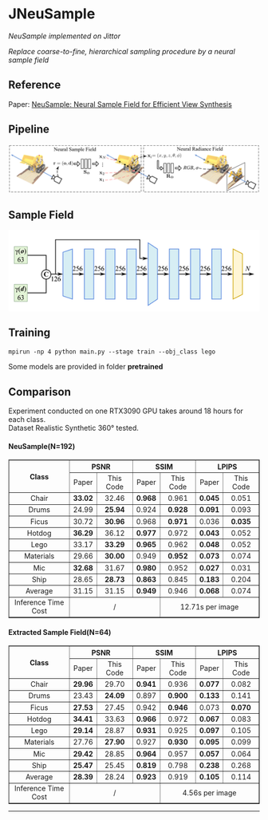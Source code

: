 # JNeuSample

*NeuSample implemented on Jittor*

*Replace coarse-to-fine, hierarchical sampling procedure by a neural sample field*

## Reference 

Paper: [NeuSample: Neural Sample Field for Efficient View Synthesis](https://arxiv.org/pdf/2111.15552.pdf)  

## Pipeline
![图片](/imgs/pipeline.png)
## Sample Field
<p align = "center">
<img src="./imgs/samplefield.png" width="550px" align="middle" />  
</p>

## Training 

```
mpirun -np 4 python main.py --stage train --obj_class lego
```

Some models are provided in folder **pretrained**
## Comparison
Experiment conducted on one RTX3090 GPU takes around 18 hours for each class.  
Dataset Realistic Synthetic 360° tested.
<h4>NeuSample(N=192)</h4>
<table border="1" width="1000px" cellspacing="20">
<tr>
  <th rowspan="2" align="center" valign="center">Class</th>
  <th colspan="2" align="center" valign="center">PSNR</th>
  <th colspan="2" align="center" valign="center">SSIM</th>
  <th colspan="2" align="center" valign="center">LPIPS</th>
</tr>
<tr>
  <td align="center" valign="center">Paper</td>
  <td align="center" valign="center">This Code</td>
  <td align="center" valign="center">Paper</td>
  <td align="center" valign="center">This Code</td>
  <td align="center" valign="center">Paper</td>
  <td align="center" valign="center">This Code</td>
</tr>
<tr>
  <td align="center" valign="center">Chair</td>
  <td align="center" valign="center"><b>33.02</b></td>
  <td align="center" valign="center">32.46</td>
  <td align="center" valign="center"><b>0.968</b></td>
  <td align="center" valign="center">0.961</td>
  <td align="center" valign="center"><b>0.045</b></td>
  <td align="center" valign="center">0.051</td>
</tr>
<tr>
  <td align="center" valign="center">Drums</td>
  <td align="center" valign="center">24.99</td>
  <td align="center" valign="center"><b>25.94</b></td>
  <td align="center" valign="center">0.924</td>
  <td align="center" valign="center"><b>0.928</b></td>
  <td align="center" valign="center"><b>0.091</b></td>
  <td align="center" valign="center">0.093</td>
</tr>
<tr>
  <td align="center" valign="center">Ficus</td>
  <td align="center" valign="center">30.72</td>
  <td align="center" valign="center"><b>30.96</b></td>
  <td align="center" valign="center">0.968</td>
  <td align="center" valign="center"><b>0.971</b></td>
  <td align="center" valign="center">0.036</td>
  <td align="center" valign="center"><b>0.035</b></td>
</tr>
<tr>
  <td align="center" valign="center">Hotdog</td>
  <td align="center" valign="center"><b>36.29</b></td>
  <td align="center" valign="center">36.12</td>
  <td align="center" valign="center"><b>0.977</b></td>
  <td align="center" valign="center">0.972</td>
  <td align="center" valign="center"><b>0.043</b></td>
  <td align="center" valign="center">0.052</td>
</tr>
<tr>
  <td align="center" valign="center">Lego</td>
  <td align="center" valign="center">33.17</td>
  <td align="center" valign="center"><b>33.29</b></td>
  <td align="center" valign="center"><b>0.965</b></td>
  <td align="center" valign="center">0.962</td>
  <td align="center" valign="center"><b>0.048</b></td>
  <td align="center" valign="center">0.052</td>
</tr>
<tr>
  <td align="center" valign="center">Materials</td>
  <td align="center" valign="center">29.66</td>
  <td align="center" valign="center"><b>30.00</b></td>
  <td align="center" valign="center">0.949</td>
  <td align="center" valign="center"><b>0.952</b></td>
  <td align="center" valign="center"><b>0.073</b></td>
  <td align="center" valign="center">0.074</td>
</tr>
<tr>
  <td align="center" valign="center">Mic</td>
  <td align="center" valign="center"><b>32.68</b></td>
  <td align="center" valign="center">31.67</td>
  <td align="center" valign="center"><b>0.980</b></td>
  <td align="center" valign="center">0.952</td>
  <td align="center" valign="center"><b>0.027</b></td>
  <td align="center" valign="center">0.031</td>
</tr>
<tr>
  <td align="center" valign="center">Ship</td>
  <td align="center" valign="center">28.65</td>
  <td align="center" valign="center"><b>28.73</b></td>
  <td align="center" valign="center"><b>0.863</b></td>
  <td align="center" valign="center">0.845</td>
  <td align="center" valign="center"><b>0.183</b></td>
  <td align="center" valign="center">0.204</td>
</tr>
<tr>
  <td align="center" valign="center">Average</td>
  <td align="center" valign="center">31.15</td>
  <td align="center" valign="center">31.15</td>
  <td align="center" valign="center"><b>0.949</b></td>
  <td align="center" valign="center">0.946</td>
  <td align="center" valign="center"><b>0.068</b></td>
  <td align="center" valign="center">0.074</td>
</tr>
<tr>
  <td align="center" valign="center">Inference Time Cost</td>
  <td colspan="3" align="center" valign="center">/</td>
  <td colspan="3" align="center" valign="center">12.71s per image</td>
</tr>
</table>


<h4>Extracted Sample Field(N=64)</h4>
<table border="1" width="1000px" cellspacing="20">
<tr>
  <th rowspan="2" align="center" valign="center">Class</th>
  <th colspan="2" align="center" valign="center">PSNR</th>
  <th colspan="2" align="center" valign="center">SSIM</th>
  <th colspan="2" align="center" valign="center">LPIPS</th>
</tr>
<tr>
  <td align="center" valign="center">Paper</td>
  <td align="center" valign="center">This Code</td>
  <td align="center" valign="center">Paper</td>
  <td align="center" valign="center">This Code</td>
  <td align="center" valign="center">Paper</td>
  <td align="center" valign="center">This Code</td>
</tr>
<tr>
  <td align="center" valign="center">Chair</td>
  <td align="center" valign="center"><b>29.96</b></td>
  <td align="center" valign="center">29.70</td>
  <td align="center" valign="center"><b>0.941</b></td>
  <td align="center" valign="center">0.936</td>
  <td align="center" valign="center"><b>0.077</b></td>
  <td align="center" valign="center">0.082</td>
</tr>
<tr>
  <td align="center" valign="center">Drums</td>
  <td align="center" valign="center">23.43</td>
  <td align="center" valign="center"><b>24.09</b></td>
  <td align="center" valign="center">0.897</td>
  <td align="center" valign="center"><b>0.900</b></td>
  <td align="center" valign="center"><b>0.133</b></td>
  <td align="center" valign="center">0.141</td>
</tr>
<tr>
  <td align="center" valign="center">Ficus</td>
  <td align="center" valign="center"><b>27.53</b></td>
  <td align="center" valign="center">27.45</td>
  <td align="center" valign="center">0.942</td>
  <td align="center" valign="center"><b>0.946</b></td>
  <td align="center" valign="center">0.073</td>
  <td align="center" valign="center"><b>0.070</b></td>
</tr>
<tr>
  <td align="center" valign="center">Hotdog</td>
  <td align="center" valign="center"><b>34.41</b></td>
  <td align="center" valign="center">33.63</td>
  <td align="center" valign="center"><b>0.966</b></td>
  <td align="center" valign="center">0.972</td>
  <td align="center" valign="center"><b>0.067</b></td>
  <td align="center" valign="center">0.083</td>
</tr>
<tr>
  <td align="center" valign="center">Lego</td>
  <td align="center" valign="center"><b>29.14</b></td>
  <td align="center" valign="center">28.87</td>
  <td align="center" valign="center"><b>0.931</b></td>
  <td align="center" valign="center">0.925</td>
  <td align="center" valign="center"><b>0.097</b></td>
  <td align="center" valign="center">0.105</td>
</tr>
<tr>
  <td align="center" valign="center">Materials</td>
  <td align="center" valign="center">27.76</td>
  <td align="center" valign="center"><b>27.90</b></td>
  <td align="center" valign="center">0.927</td>
  <td align="center" valign="center"><b>0.930</b></td>
  <td align="center" valign="center"><b>0.095</b></td>
  <td align="center" valign="center">0.099</td>
</tr>
<tr>
  <td align="center" valign="center">Mic</td>
  <td align="center" valign="center"><b>29.42</b></td>
  <td align="center" valign="center">28.85</td>
  <td align="center" valign="center"><b>0.964</b></td>
  <td align="center" valign="center">0.957</td>
  <td align="center" valign="center"><b>0.057</b></td>
  <td align="center" valign="center">0.064</td>
</tr>
<tr>
  <td align="center" valign="center">Ship</td>
  <td align="center" valign="center"><b>25.47</b></td>
  <td align="center" valign="center">25.45</td>
  <td align="center" valign="center"><b>0.819</b></td>
  <td align="center" valign="center">0.798</td>
  <td align="center" valign="center"><b>0.238</b></td>
  <td align="center" valign="center">0.268</td>
</tr>
<tr>
  <td align="center" valign="center">Average</td>
  <td align="center" valign="center"><b>28.39</b></td>
  <td align="center" valign="center">28.24</td>
  <td align="center" valign="center"><b>0.923</b></td>
  <td align="center" valign="center">0.919</td>
  <td align="center" valign="center"><b>0.105</b></td>
  <td align="center" valign="center">0.114</td>
</tr>
<tr>
  <td align="center" valign="center">Inference Time Cost</td>
  <td colspan="3" align="center" valign="center">/</td>
  <td colspan="3" align="center" valign="center">4.56s per image</td>
</tr>
</table>

   


  
***   




